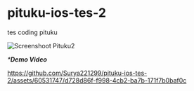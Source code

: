 # pituku-ios-tes-2
tes coding pituku




![Screenshoot Pituku2](https://github.com/Surya221299/pituku-ios-tes-2/assets/60531747/2ef1c843-aa7a-4372-a483-920f148ed99f)

_***Demo Video**_

https://github.com/Surya221299/pituku-ios-tes-2/assets/60531747/d728d86f-f998-4cb2-ba7b-171f7b0baf0c

